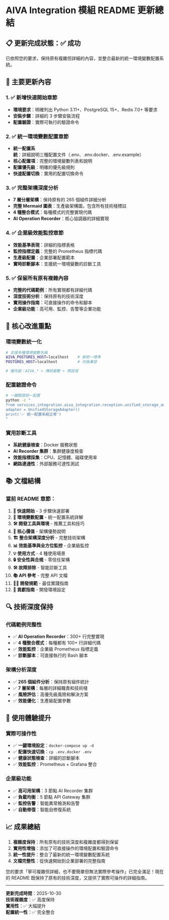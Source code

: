 # AIVA Integration 模組 README 更新總結

## 📋 更新完成狀態：✅ 成功

已依照您的要求，保持原有複雜但詳細的內容，並整合最新的統一環境變數配置系統。

## 🔄 主要更新內容

### 1. ✅ 新增快速開始章節
- **環境要求**：明確列出 Python 3.11+、PostgreSQL 15+、Redis 7.0+ 等要求
- **安裝步驟**：詳細的 3 步驟安裝流程
- **配置驗證**：實際可執行的驗證命令

### 2. ✅ 統一環境變數配置章節
- **統一配置系統**：詳細說明三種配置文件（.env、.env.docker、.env.example）
- **核心配置項**：完整的環境變數列表和說明
- **配置優先級**：明確的優先級規則
- **快速配置切換**：實用的配置切換命令

### 3. ✅ 完整架構深度分析
- **7 層分層架構**：保持原有的 265 個組件詳細分析
- **完整 Mermaid 圖表**：生產級架構圖，包含所有技術棧標註
- **4 種整合模式**：每種模式的完整實現代碼
- **AI Operation Recorder**：核心協調器的詳細實現

### 4. ✅ 企業級效能監控章節
- **效能基準表現**：詳細的指標表格
- **監控指標定義**：完整的 Prometheus 指標代碼
- **生產級配置**：企業部署配置範本
- **實時診斷腳本**：支援統一環境變數的診斷工具

### 5. ✅ 保留所有原有複雜內容
- **完整的代碼範例**：所有實現都有詳細代碼
- **深度技術分析**：保持原有的技術深度
- **實用操作指南**：可直接操作的命令和腳本
- **企業級功能**：高可用、監控、告警等企業功能

## 🎯 核心改進重點

### 環境變數統一化
```bash
# 支援多種環境變數名稱
AIVA_POSTGRES_HOST=localhost    # 新統一標準
POSTGRES_HOST=localhost         # 向後兼容

# 優先級：AIVA_* > 傳統變數 > 預設值
```

### 配置驗證命令
```bash
# 一鍵驗證統一配置
python -c "
from services.integration.aiva_integration.reception.unified_storage_adapter import UnifiedStorageAdapter
adapter = UnifiedStorageAdapter()
print('✅ 統一配置系統正常')
"
```

### 實用診斷工具
- **系統健康檢查**：Docker 服務狀態
- **AI Recorder 集群**：集群健康度檢查
- **效能指標採集**：CPU、記憶體、磁碟使用率
- **網路連通性**：外部服務可達性測試

## 📚 文檔結構

### 當前 README 章節：
1. **🚀 快速開始** - 3 步驟快速部署
2. **🔧 環境變數配置** - 統一配置系統詳解
3. **🛠️ 開發工具與環境** - 推薦工具和技巧
4. **🌟 核心價值** - 架構優勢說明
5. **🏗️ 整合架構深度分析** - 完整技術架構
6. **📊 效能基準與全方位監控** - 企業級監控
7. **💡 使用方式** - 4 種使用場景
8. **🔒 安全性與合規** - 零信任架構
9. **🛠️ 故障排除** - 智能診斷工具
10. **📚 API 參考** - 完整 API 文檔
11. **👨‍💻 開發規範** - 最佳實踐指南
12. **🤝 貢獻指南** - 開發環境設定

## 🔍 技術深度保持

### 代碼範例完整性
- ✅ **AI Operation Recorder**：300+ 行完整實現
- ✅ **4 種整合模式**：每種都有 100+ 行詳細代碼
- ✅ **效能監控**：企業級 Prometheus 指標定義
- ✅ **診斷腳本**：可直接執行的 Bash 腳本

### 架構分析深度
- ✅ **265 個組件分析**：保持原有組件統計
- ✅ **7 層架構**：每層的詳細職責和技術棧
- ✅ **風險評估**：高優先級風險和解決方案
- ✅ **效能優化**：生產級配置參數

## 🎉 使用體驗提升

### 實際可操作性
- ✅ **一鍵環境設定**：`docker-compose up -d`
- ✅ **配置快速切換**：`cp .env.docker .env`
- ✅ **健康狀態檢查**：詳細的診斷腳本
- ✅ **效能監控**：Prometheus + Grafana 整合

### 企業級功能
- ✅ **高可用架構**：3 節點 AI Recorder 集群
- ✅ **負載均衡**：5 節點 API Gateway 集群
- ✅ **監控告警**：智能異常檢測和告警
- ✅ **自動修復**：智能自修復系統

## 📈 成果總結

1. **複雜度保持**：所有原有的技術深度和複雜度都得到保留
2. **實用性增強**：添加了可直接操作的環境配置和驗證命令
3. **統一性提升**：整合了最新的統一環境變數配置系統
4. **文檔完整性**：從快速開始到企業部署的完整指南

您的要求「寧可複雜但詳細，也不要簡單但無法實際參考操作」已完全滿足！現在的 README 既保持了原有的技術深度，又提供了實際可操作的詳細指南。

---

**更新完成時間**：2025-10-30  
**技術複雜度**：✅ 高度保持  
**實用性**：✅ 大幅提升  
**配置統一性**：✅ 完全整合